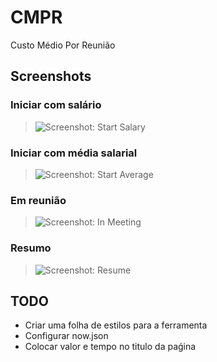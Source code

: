 # CMPR

Custo Médio Por Reunião

## Screenshots

### Iniciar com salário

> ![Screenshot: Start Salary](https://github.com/dotenorio/cmpr/blob/master/screenshots/start-salary.png)

### Iniciar com média salarial

> ![Screenshot: Start Average](https://github.com/dotenorio/cmpr/blob/master/screenshots/start-average.png)

### Em reunião

> ![Screenshot: In Meeting](https://github.com/dotenorio/cmpr/blob/master/screenshots/in-meeting.png)

### Resumo

> ![Screenshot: Resume](https://github.com/dotenorio/cmpr/blob/master/screenshots/resume.png)

## TODO

- Criar uma folha de estilos para a ferramenta
- Configurar now.json
- Colocar valor e tempo no titulo da paǵina
